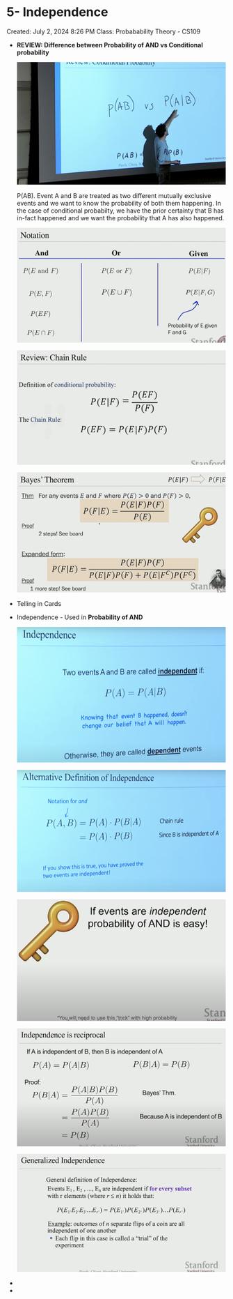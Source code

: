 # 5- Independence

Created: July 2, 2024 8:26 PM
Class: Probabability Theory - CS109

- **REVIEW: Difference between Probability of AND vs Conditional probability**
    
    ![Untitled](5-%20Independence%2012664d59c65a480a94a4e92883ae75e7/Untitled.png)
    
    P(AB). Event A and B are treated as two different mutually exclusive events and we want to know the probability of both them happening. In the case of conditional probabilty, we have the prior certainty that B has in-fact happened and we want the probability that A has also happened. 
    
    ![Untitled](5-%20Independence%2012664d59c65a480a94a4e92883ae75e7/Untitled%201.png)
    
    ![Untitled](5-%20Independence%2012664d59c65a480a94a4e92883ae75e7/Untitled%202.png)
    
    ![Untitled](5-%20Independence%2012664d59c65a480a94a4e92883ae75e7/Untitled%203.png)
    
- Telling in Cards
- Independence - Used in **Probability of AND**
    
    ![Untitled](5-%20Independence%2012664d59c65a480a94a4e92883ae75e7/Untitled%204.png)
    
    ![Untitled](5-%20Independence%2012664d59c65a480a94a4e92883ae75e7/Untitled%205.png)
    
    ![Untitled](5-%20Independence%2012664d59c65a480a94a4e92883ae75e7/Untitled%206.png)
    
    ![Untitled](5-%20Independence%2012664d59c65a480a94a4e92883ae75e7/Untitled%207.png)
    
    ![Untitled](5-%20Independence%2012664d59c65a480a94a4e92883ae75e7/Untitled%208.png)
    
- 
-